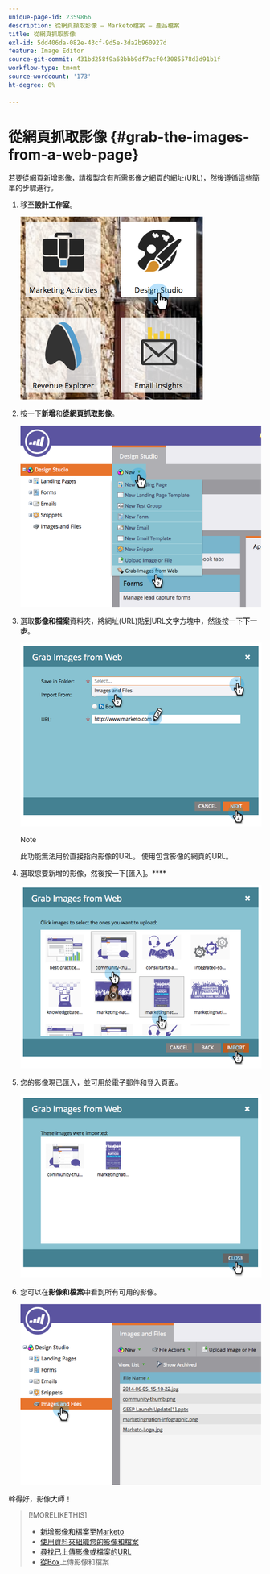 ```yaml
---
unique-page-id: 2359866
description: 從網頁擷取影像 — Marketo檔案 — 產品檔案
title: 從網頁抓取影像
exl-id: 5dd406da-082e-43cf-9d5e-3da2b960927d
feature: Image Editor
source-git-commit: 431bd258f9a68bbb9df7acf043085578d3d91b1f
workflow-type: tm+mt
source-wordcount: '173'
ht-degree: 0%

---
```


# 從網頁抓取影像 {#grab-the-images-from-a-web-page}

若要從網頁新增影像，請複製含有所需影像之網頁的網址(URL)，然後遵循這些簡單的步驟進行。

1. 移至&#x200B;**設計工作室**。

   ![](assets/designstudio-2.png)

1. 按一下&#x200B;**新增**&#x200B;和&#x200B;**從網頁抓取影像**。

   ![](assets/image2014-9-16-11-3a37-3a46.png)

1. 選取&#x200B;**影像和檔案**&#x200B;資料夾，將網址(URL)貼到URL文字方塊中，然後按一下&#x200B;**下一步**。

   ![](assets/image2014-9-16-11-3a37-3a55.png)

   >[!NOTE]
   >
   >此功能無法用於直接指向影像的URL。 使用包含影像的網頁的URL。

1. 選取您要新增的影像，然後按一下[匯入]。****

   ![](assets/image2014-9-16-11-3a38-3a3.png)

1. 您的影像現已匯入，並可用於電子郵件和登入頁面。

   ![](assets/image2014-9-16-11-3a38-3a9.png)

1. 您可以在&#x200B;**影像和檔案**&#x200B;中看到所有可用的影像。

   ![](assets/image2014-9-16-11-3a38-3a18.png)

幹得好，影像大師！

>[!MORELIKETHIS]
>
>* [新增影像和檔案至Marketo](/help/marketo/product-docs/demand-generation/images-and-files/add-images-and-files-to-marketo.md)
>* [使用資料夾組織您的影像和檔案](/help/marketo/product-docs/demand-generation/images-and-files/organize-your-images-and-files-using-folders.md)
>* [尋找已上傳影像或檔案的URL](/help/marketo/product-docs/demand-generation/images-and-files/find-the-url-of-an-uploaded-image-or-file.md)
>* [從Box](/help/marketo/product-docs/demand-generation/images-and-files/upload-images-and-files-from-box.md)上傳影像和檔案
